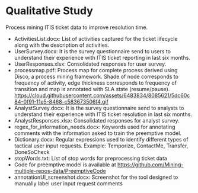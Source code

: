 # Qualitative Study
Process mining ITIS ticket data to improve resolution time.

- ActivitiesList.docx: List of activities captured for the ticket lifecycle along with the description of activities.
- UserSurvey.docx: It is the survey questionnaire send to users to understand their experience with ITIS ticket reporting in last six months.
- UserResponses.xlsx: Consolidated responses for user survey.
- processmap.pdf: Process map for complete process derived using Disco, a process mining framework. Shade of node corresponds to frequency of activity, edge thickness corresponds to frequency of transition and map is annotated with SLA state (resume/pause).
https://cloud.githubusercontent.com/assets/6483834/8085621/5dc60c84-0f91-11e5-8468-c583673506f4.gif
- AnalystSurvey.docx: It is the survey questionnaire send to analysts to understand their experience with ITIS ticket resolution in last six months.
- AnalystResponses.xlsx: Consolidated responses for analyst survey.
- regex_for_information_needs.docx: Keywords used for annotating comments with the information asked to train the preemptive model.
- Dictionary.docx: Regular expressions used to identify different types of tactical user input requests. Example: Temporize, ContactMe, Transfer, DoneSoCheck
- stopWords.txt: List of stop words for preprocessing ticket data
- Code for preemptive model is available at https://github.com/Mining-multiple-repos-data/PreemptiveCode
- annotationUI_screenshot.docx: Screenshot for the tool designed to manually label user input request comments
